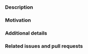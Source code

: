 <!-- 🙌 Thanks for contributing to MDN Web Docs. Adding details below will help us to merge your PR faster. -->

### Description

<!-- ✍️ Summarize your changes in one or two sentences -->

### Motivation

<!-- ❓ Why are you making these changes and how do they help readers? -->

### Additional details

<!-- 🔗 Link to release notes, vendor docs, bug trackers, source control, or other places providing more context -->

### Related issues and pull requests

<!-- 🔨 If this fully resolves a GitHub issue, use "Fixes #123" -->
<!-- 👉 Highlight related pull requests using "Relates to #123" -->
<!-- ❗ If another pull request should be merged first, use "**Depends on:** #123" -->

<!-- 👷‍♀️ After submitting, go to the "Checks" tab of your PR for the build status -->
